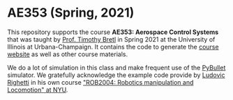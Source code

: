 # AE353 (Spring, 2021)

This repository supports the course **AE353: Aerospace Control Systems** that was taught by [Prof. Timothy Bretl](https://aerospace.illinois.edu/directory/profile/tbretl) in Spring 2021 at the University of Illinois at Urbana-Champaign. It contains the code to generate the [course website](https://tbretl.github.io/ae353-sp21/) as well as other course materials.

We do a lot of simulation in this class and make frequent use of the [PyBullet](https://pybullet.org) simulator. We gratefully acknowledge the example code provide by [Ludovic Righetti](https://engineering.nyu.edu/faculty/ludovic-righetti) in his own course ["ROB2004: Robotics manipulation and Locomotion" at NYU](https://github.com/righetti/ROB2004).
